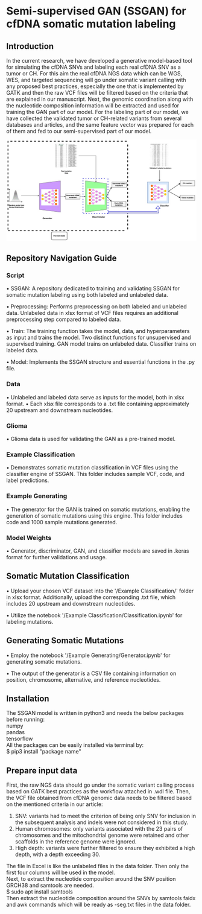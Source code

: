 # Semi-supervised GAN (SSGAN) for cfDNA somatic mutation labeling


## Introduction
In the current research, we have developed a generative model-based tool for simulating the cfDNA SNVs and labeling each real cfDNA SNV as a tumor or CH. For this aim the real cfDNA NGS data which can be WGS, WES, and targeted sequencing will go under somatic variant calling with any proposed best practices, especially the one that is implemented by GATK and then the raw VCF files will be filtered based on the criteria that are explained in our manuscript. Next, the genomic coordination along with the nucleotide composition information will be extracted and used for training the GAN part of our model.
For the labeling part of our model, we have collected the validated tumor or CH-related variants from several databases and articles, and the same feature vector was prepared for each of them and fed to our semi-supervised part of our model.

![Image](sgan_model.jpg "icon")

## Repository Navigation Guide

### Script

•	SSGAN: A repository dedicated to training and validating SSGAN for somatic mutation labeling using both labeled and unlabeled data.

•	Preprocessing: Performs preprocessing on both labeled and unlabeled data. Unlabeled data in xlsx format of VCF files requires an additional preprocessing step compared to labeled data.

•	Train: The training function takes the model, data, and hyperparameters as input and trains the model. Two distinct functions for unsupervised and supervised training. GAN model trains on unlabeled data. Classifier trains on labeled data.

•	Model: Implements the SSGAN structure and essential functions in the .py file.

### Data
•	Unlabeled and labeled data serve as inputs for the model, both in xlsx format.
•	Each xlsx file corresponds to a .txt file containing approximately 20 upstream and downstream nucleotides.
### Glioma
•	Glioma data is used for validating the GAN as a pre-trained model.
### Example Classification
•	Demonstrates somatic mutation classification in VCF files using the classifier engine of SSGAN. This folder includes sample VCF, code, and label predictions.
### Example Generating
•	The generator for the GAN is trained on somatic mutations, enabling the generation of somatic mutations using this engine. This folder includes code and 1000 sample mutations generated.
### Model Weights
•	Generator, discriminator, GAN, and classifier models are saved in .keras format for further validations and usage.

## Somatic Mutation Classification

• Upload your chosen VCF dataset into the '/Example Classification/' folder in xlsx format. Additionally, upload the corresponding .txt file, which includes 20 upstream and downstream nucleotides. 

• Utilize the notebook '/Example Classification/Classification.ipynb' for labeling mutations.

## Generating Somatic Mutations

• Employ the notebook '/Example Generating/Generator.ipynb' for generating somatic mutations. 

• The output of the generator is a CSV file containing information on position, chromosome, alternative, and reference nucleotides.


## Installation

The SSGAN model is written in python3 and needs the below packages before running:\
numpy\
pandas\
tensorflow\
All the packages can be easily installed via terminal by:\
$ pip3 install "package name"

## Prepare input data

First, the raw NGS data should go under the somatic variant calling process based on GATK best practices as the workflow attached in .wdl file. Then, the VCF file obtained from cfDNA genomic data needs to be filtered based on the mentioned criteria in our article:

1)	SNV: variants had to meet the criterion of being only SNV for inclusion in the subsequent analysis and indels were not considered in this study.
2)	Human chromosomes: only variants associated with the 23 pairs of chromosomes and the mitochondrial genome were retained and other scaffolds in the reference genome were ignored.
3)	High depth: variants were further filtered to ensure they exhibited a high depth, with a depth exceeding 30.

The file in Excel is like the unlabeled files in the data folder. Then only the first four columns will be used in the model.\
Next, to extract the nucleotide composition around the SNV position GRCH38 and samtools are needed.\
$ sudo apt install samtools\
Then extract the nucleotide composition around the SNVs by samtools faidx and awk commands which will be ready as -seg.txt files in the data folder.




